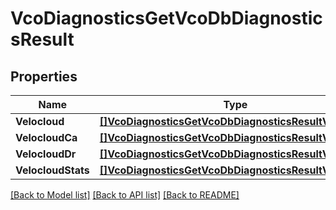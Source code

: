 # VcoDiagnosticsGetVcoDbDiagnosticsResult

## Properties

Name | Type | Description | Notes
------------ | ------------- | ------------- | -------------
**Velocloud** | [**[]VcoDiagnosticsGetVcoDbDiagnosticsResultVelocloud**](_vcoDiagnostics_getVcoDbDiagnostics_result_velocloud.md) |  | [optional] 
**VelocloudCa** | [**[]VcoDiagnosticsGetVcoDbDiagnosticsResultVelocloud**](_vcoDiagnostics_getVcoDbDiagnostics_result_velocloud.md) |  | [optional] 
**VelocloudDr** | [**[]VcoDiagnosticsGetVcoDbDiagnosticsResultVelocloud**](_vcoDiagnostics_getVcoDbDiagnostics_result_velocloud.md) |  | [optional] 
**VelocloudStats** | [**[]VcoDiagnosticsGetVcoDbDiagnosticsResultVelocloud**](_vcoDiagnostics_getVcoDbDiagnostics_result_velocloud.md) |  | [optional] 

[[Back to Model list]](../README.md#documentation-for-models) [[Back to API list]](../README.md#documentation-for-api-endpoints) [[Back to README]](../README.md)


